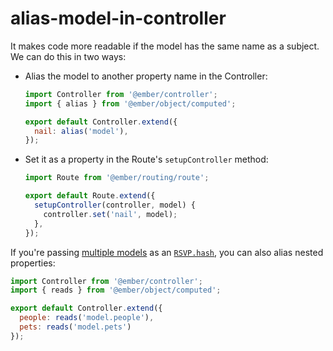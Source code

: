 # alias-model-in-controller

It makes code more readable if the model has the same name as a subject. We can do this in two ways:

- Alias the model to another property name in the Controller:

  ```javascript
  import Controller from '@ember/controller';
  import { alias } from '@ember/object/computed';

  export default Controller.extend({
    nail: alias('model'),
  });
  ```

- Set it as a property in the Route's `setupController` method:

  ```javascript
  import Route from '@ember/routing/route';

  export default Route.extend({
    setupController(controller, model) {
      controller.set('nail', model);
    },
  });
  ```

If you're passing [multiple models](https://guides.emberjs.com/v2.13.0/routing/specifying-a-routes-model/#toc_multiple-models) as an [`RSVP.hash`](https://emberjs.com/api/classes/RSVP.html#method_hash), you can also alias nested properties:

```javascript
import Controller from '@ember/controller';
import { reads } from '@ember/object/computed';

export default Controller.extend({
  people: reads('model.people'),
  pets: reads('model.pets')
});
```
